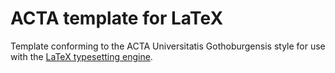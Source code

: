 # ACTA template for LaTeX

Template conforming to the ACTA Universitatis Gothoburgensis style for use with the [LaTeX typesetting engine](https://latex3.github.io).
